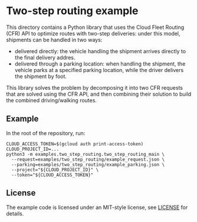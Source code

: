 # Two-step routing example

This directory contains a Python library that uses the Cloud Fleet Routing (CFR)
API to optimize routes with two-step deliveries: under this model, shipments can
be handled in two ways:
- delivered directly: the vehicle handling the shipment arrives directly to the
  final delivery addres.
- delivered through a parking location: when handling the shipment, the vehicle
  parks at a specified parking location, while the driver delivers the shipment
  by foot.

This library solves the problem by decomposing it into two CFR requests that are
solved using the CFR API, and then combining their solution to build the
combined driving/walking routes.

## Example

In the root of the repository, run:

```
CLOUD_ACCESS_TOKEN=$(gcloud auth print-access-token)
CLOUD_PROJECT_ID=...
python3 -m examples.two_step_routing.two_step_routing_main \
  --request=examples/two_step_routing/example_request.json \
  --parking=examples/two_step_routing/example_parking.json \
  --project="${CLOUD_PROJECT_ID}" \
  --token="${CLOUD_ACCESS_TOKEN}"
```

## License

The example code is licensed under an MIT-style license, see
[LICENSE](../../LICENSE) for details.
